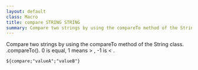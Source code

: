 ```yaml
---
layout: default
class: Macro
title: compare STRING STRING
summary: Compare two strings by using the compareTo method of the String class. <astring>.compareTo(<bstring>)
---
```


Compare two strings by using the compareTo method of the String class. <astring>.compareTo(<bstring>). 0 is equal, 1 means <astring> > <bstring>, -1 is <astring> < <bstring>.

	${compare;"valueA";"valueB"}